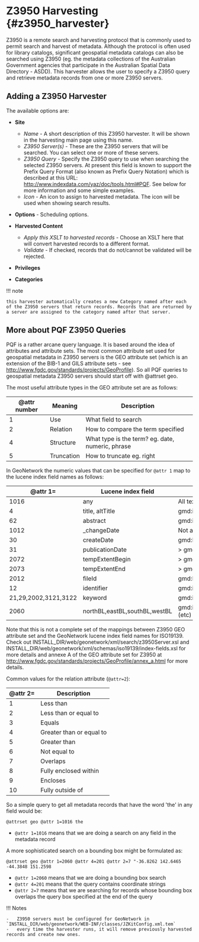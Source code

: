 # Z3950 Harvesting {#z3950_harvester}

Z3950 is a remote search and harvesting protocol that is commonly used to permit search and harvest of metadata. Although the protocol is often used for library catalogs, significant geospatial metadata catalogs can also be searched using Z3950 (eg. the metadata collections of the Australian Government agencies that participate in the Australian Spatial Data Directory - ASDD). This harvester allows the user to specify a Z3950 query and retrieve metadata records from one or more Z3950 servers.

## Adding a Z3950 Harvester

The available options are:

-   **Site**

    -   *Name* - A short description of this Z3950 harvester. It will be shown in the harvesting main page using this name.
    -   *Z3950 Server(s)* - These are the Z3950 servers that will be searched. You can select one or more of these servers.
    -   *Z3950 Query* - Specify the Z3950 query to use when searching the selected Z3950 servers. At present this field is known to support the Prefix Query Format (also known as Prefix Query Notation) which is described at this URL: <http://www.indexdata.com/yaz/doc/tools.html#PQF>. See below for more information and some simple examples.
    -   *Icon* - An icon to assign to harvested metadata. The icon will be used when showing search results.

-   **Options** - Scheduling options.

-   **Harvested Content**

    -   *Apply this XSLT to harvested records* - Choose an XSLT here that will convert harvested records to a different format.
    -   *Validate* - If checked, records that do not/cannot be validated will be rejected.

-   **Privileges**

-   **Categories**

!!! note

    this harvester automatically creates a new Category named after each of the Z3950 servers that return records. Records that are returned by a server are assigned to the category named after that server.


## More about PQF Z3950 Queries

PQF is a rather arcane query language. It is based around the idea of attributes and attribute sets. The most common attribute set used for geospatial metadata in Z3950 servers is the GEO attribute set (which is an extension of the BIB-1 and GILS attribute sets - see <http://www.fgdc.gov/standards/projects/GeoProfile>). So all PQF queries to geospatial metadata Z3950 servers should start off with \@attrset geo.

The most useful attribute types in the GEO attribute set are as follows:

| @attr number | Meaning    | Description                                      |
|---------------|------------|--------------------------------------------------|
| 1             | Use        | What field to search                             |
| 2             | Relation   | How to compare the term specified                |
| 4             | Structure  | What type is the term? eg. date, numeric, phrase |
| 5             | Truncation | How to truncate eg. right                        |

In GeoNetwork the numeric values that can be specified for `@attr 1` map to the lucene index field names as follows:

| @attr 1=            | Lucene index field            | ISO19139 element                                                                                            |
| -------------------- | ----------------------------- |-------------------------------------------------------------------------------------------------------------|
| 1016                 | any                           | All text from all metadata elements                                                                         |
| 4                    | title, altTitle               | gmd:identificationInfo//gmd:citation//gmd:title/gco:CharacterString                                         |
| 62                   | abstract                      | gmd:identificationInfo//gmd:abstract/gco:CharacterString                                                    |
| 1012                 | _changeDate                   | Not a metadata element (maintained by GeoNetwork)                                                           |
| 30                   | createDate                    | gmd:MD_Metadata/gmd:dateStamp/gco:Date                                                                      |
| 31                   | publicationDate               | > gmd:identificationInfo//gmd:citation//gmd:date/gmd:<CI_DateCode/@codeListValue>='publication'             |
| 2072                 | tempExtentBegin               | > gmd:identificationInfo//gmd:extent//gmd:temporalElement//gml:begin(Position)                              |
| 2073                 | tempExtentEnd                 | > gmd:identificationInfo//gmd:extent//gmd:temporalElement//gml:end(Position)                                |
| 2012                 | fileId                        | gmd:MD_Metadata/gmd:fileIdentifier/*                                                                        |
| 12                   | identifier                    | gmd:identificationInfo//gmd:citation//gmd:identifier//gmd:code/*                                            |
| 21,29,2002,3121,3122 | keyword                       | gmd:identificationInfo//gmd:keyword/*                                                                       |
| 2060                 | northBL,eastBL,southBL,westBL | gmd:identificationInfo//gmd:extent//gmd:EX_GeographicBoundingBox/gmd:westBoundLongitude*/gco:Decimal (etc)  |

Note that this is not a complete set of the mappings between Z3950 GEO attribute set and the GeoNetwork lucene index field names for ISO19139. Check out INSTALL_DIR/web/geonetwork/xml/search/z3950Server.xsl and INSTALL_DIR/web/geonetwork/xml/schemas/iso19139/index-fields.xsl for more details and annexe A of the GEO attribute set for Z3950 at <http://www.fgdc.gov/standards/projects/GeoProfile/annex_a.html> for more details.

Common values for the relation attribute (`@attr=2`):

| @attr 2= | Description              |
|-----------|--------------------------|
| 1         | Less than                |
| 2         | Less than or equal to    |
| 3         | Equals                   |
| 4         | Greater than or equal to |
| 5         | Greater than             |
| 6         | Not equal to             |
| 7         | Overlaps                 |
| 8         | Fully enclosed within    |
| 9         | Encloses                 |
| 10        | Fully outside of         |

So a simple query to get all metadata records that have the word 'the' in any field would be:

`@attrset geo @attr 1=1016 the`

-   `@attr 1=1016` means that we are doing a search on any field in the metadata record

A more sophisticated search on a bounding box might be formulated as:

`@attrset geo @attr 1=2060 @attr 4=201 @attr 2=7 "-36.8262 142.6465 -44.3848 151.2598`

-   `@attr 1=2060` means that we are doing a bounding box search
-   `@attr 4=201` means that the query contains coordinate strings
-   `@attr 2=7` means that we are searching for records whose bounding box overlaps the query box specified at the end of the query

!!! Notes

    -   Z3950 servers must be configured for GeoNetwork in `INSTALL_DIR/web/geonetwork/WEB-INF/classes/JZKitConfig.xml.tem`
    -   every time the harvester runs, it will remove previously harvested records and create new ones.
